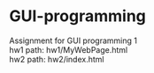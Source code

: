# GUI-programming<br />
Assignment for GUI programming 1<br />
hw1 path: hw1/MyWebPage.html<br />
hw2 path: hw2/index.html
